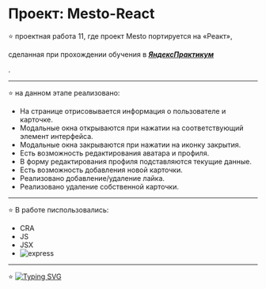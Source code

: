 # Проект: Mesto-React

:star: проектная работа 11, где проект Mesto портируется на «Реакт»,

сделанная при прохождении обучения в [**_ЯндексПрактикум_**](https://practicum.yandex.ru/web/)

.

---
:star: на данном этапе реализовано:

- На странице отрисовывается информация о пользователе и карточке.
- Модальные окна открываются при нажатии на соответствующий элемент интерфейса.
- Модальные окна закрываются при нажатии на иконку закрытия.
- Есть возможность редактирования аватара и профиля.
- В форму редактирования профиля подставляются текущие данные.
- Есть возможность добавления новой карточки.
- Реализовано добавление/удаление лайка.
- Реализовано удаление собственной карточки.

---

:star: В работе писпользовались:

- CRA
- JS
- JSX
- <div> <img src="[https://github.com/devicons/devicon/blob/master/icons/java/java-original-wordmark.svg](https://github.com/devicons/devicon/blob/master/icons/express/express-original-wordmark.svg)" title="express" </div>
---

:star: [![Typing SVG](https://readme-typing-svg.demolab.com?font=Fira+Code&pause=1000&color=115CF7&center=%D0%BB%D0%BE%D0%B6%D1%8C&vCenter=%D0%BB%D0%BE%D0%B6%D1%8C&repeat=%D0%B2%D0%B5%D1%80%D0%BD%D0%BE&width=435&lines=%D0%A1%D0%A1%D0%AB%D0%9B%D0%9A%D0%90+%D0%9D%D0%90+%D0%A1%D0%90%D0%99%D0%A2)](https://i-suslova.github.io/mesto-react)
